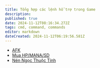 ```yaml
---
title: Tổng hợp các lệnh hỗ trợ trong Game
description: 
published: true
date: 2024-11-12T08:16:34.272Z
tags: cmd, command, commands
editor: markdown
dateCreated: 2024-11-12T06:19:56.581Z
---
```


- [AFK](/vi/commands/afk)
- [Mua HP/MANA/SD](/vi/commands/buy-hp-mana-sd)
- [Nén Ngọc Thuộc Tính](/vi/commands/zip-jewel-of-elements)
